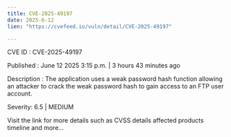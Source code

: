 ```yaml
---
title: CVE-2025-49197
date: 2025-6-12
lien: "https://cvefeed.io/vuln/detail/CVE-2025-49197"

---
```


CVE ID : CVE-2025-49197

Published :  June 12
2025
3:15 p.m. | 3 hours
43 minutes ago

Description : The application uses a weak password hash function
allowing an attacker to crack the weak password hash to gain access to an FTP user account.

Severity: 6.5 | MEDIUM

Visit the link for more details
such as CVSS details
affected products
timeline
and more...
